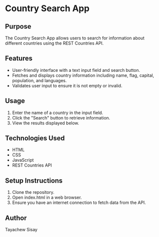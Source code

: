 # Country Search App

## Purpose
The Country Search App allows users to search for information about different countries using the REST Countries API.

## Features
- User-friendly interface with a text input field and search button.
- Fetches and displays country information including name, flag, capital, population, and languages.
- Validates user input to ensure it is not empty or invalid.

## Usage
1. Enter the name of a country in the input field.
2. Click the "Search" button to retrieve information.
3. View the results displayed below.

## Technologies Used
- HTML
- CSS
- JavaScript
- REST Countries API

## Setup Instructions
1. Clone the repository.
2. Open index.html in a web browser.
3. Ensure you have an internet connection to fetch data from the API.

## Author
Tayachew Sisay
